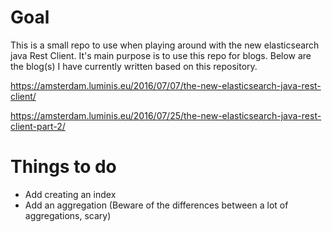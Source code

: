 # Goal
This is a small repo to use when playing around with the new elasticsearch java Rest Client. It's main purpose is to use this repo for blogs. Below are the blog(s) I have currently written based on this repository.

https://amsterdam.luminis.eu/2016/07/07/the-new-elasticsearch-java-rest-client/

https://amsterdam.luminis.eu/2016/07/25/the-new-elasticsearch-java-rest-client-part-2/

# Things to do
- Add creating an index
- Add an aggregation (Beware of the differences between a lot of aggregations, scary)

